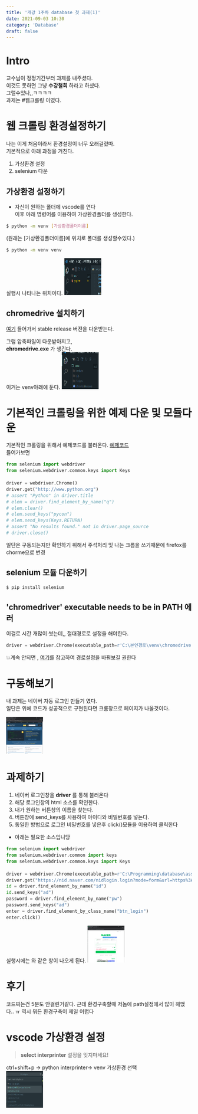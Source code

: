 ```yaml
---
title: '개강 1주차 database 첫 과제(1)'
date: 2021-09-03 10:30
category: 'Database'
draft: false
---
```

# Intro
교수님이 정정기간부터 과제를 내주셨다.  
이것도 못하면 그냥 __수강철회__ 하라고 하셨다.  
그럴수있나,,ㅋㅋㅋㅋ  
과제는 #웹크롤링 이였다.

# 웹 크롤링 환경설정하기
나는 이게 처음이라서 환경설정이 너무 오래걸렸따.  
기본적으로 아래 과정을 거친다.  
1. 가상환경 설정
2. selenium 다운

## 가상환경 설정하기
* 자신이 원하는 폴더에 vscode를 연다  
이후 아래 명령어를 이용하여 가상환경폴더를 생성한다.
```sh
$ python -m venv [가상환경폴더이름]
```
(원래는 [가상환경폴더이름]에 위치로 폴더를 생성할수있다.)  
```sh
$ python -m venv venv
```
실행시 나타나는 위치이다.
<img src="./picture/1/1.PNG" width="100" height="100"> 

## chromedrive 설치하기
[여기](https://sites.google.com/chromium.org/driver/) 들어가서 stable release 버젼을 다운받는다.

그럼 압축파일이 다운받아지고,  
**chromedrive.exe** 가 생긴다.  
이거는 venv아래에 둔다.
<img src="./picture/1/2.PNG" width="100" height="100"> 

# 기본적인 크롤링을 위한 예제 다운 및 모듈다운
기본적인 크롤링을 위해서 예제코드를 불러온다.
[예제코드](https://selenium-python.readthedocs.io/getting-started.html)  
들어가보면 
```py
from selenium import webdriver
from selenium.webdriver.common.keys import Keys

driver = webdriver.Chrome()
driver.get("http://www.python.org")
# assert "Python" in driver.title
# elem = driver.find_element_by_name("q")
# elem.clear()
# elem.send_keys("pycon")
# elem.send_keys(Keys.RETURN)
# assert "No results found." not in driver.page_source
# driver.close()
```
일단은 구동되는지만 확인하기 위해서 주석처리 및 나는 크롬을 쓰기때문에 firefox를 chorme으로 변경

## selenium 모듈 다운하기
```sh
$ pip install selenium
```

##  'chromedriver' executable needs to be in PATH 에러
이걸로 시간 개많이 썻는데,, 절대경로로 설정을 해야한다.
```py
driver = webdriver.Chrome(executable_path=r'C:\본인경로\venv\chromedriver.exe')
```
💥계속 안되면 , [여기](https://emessell.tistory.com/148)를 참고하여 경로설정을 바꿔보길 권한다


# 구동해보기 
내 과제는 네이버 자동 로그인 만들기 였다.  
일단은 위에 코드가 성공적으로 구현된다면 크롬창으로 페이지가 나올것이다.

<img src="./picture/1/3.PNG" width="100" height="100"> 

# 과제하기
1. 네이버 로그인창을 __driver__ 를 통해 불러온다
2. 해당 로그인창의 html 소스를 확인한다.
3. 내가 원하는 버튼창의 이름을 찾는다.
4. 버튼창에 send_keys를 사용하여 아이디와 비밀번호를 넣는다.
5. 동일한 방법으로 로그인 비밀번호를 넣은후 click()모듈을 이용하여 클릭한다

* 아래는 필요한 소스입니당

```py
from selenium import webdriver
from selenium.webdriver.common import keys
from selenium.webdriver.common.keys import Keys

driver = webdriver.Chrome(executable_path=r'C:\Programming\database\assignment0\venv\chromedriver.exe')
driver.get("https://nid.naver.com/nidlogin.login?mode=form&url=https%3A%2F%2Fwww.naver.com")
id = driver.find_element_by_name("id")
id.send_keys("ad")
password = driver.find_element_by_name("pw")
password.send_keys("ad")
enter = driver.find_element_by_class_name("btn_login")
enter.click()
```
실행시에는 와 같은 창이 나오게 된다.
<img src="./picture/1/4.PNG" width="100" height="100"> 

# 후기
코드짜는건 5분도 안걸린거같다. 근데 환경구축할때 저놈에 path설정에서 많이 헤맸다.. ㅠ 역시 뭐든 환경구축이 제일 어렵다

# vscode 가상환경 설정 
>__select interprinter__ 설정을 잊지마세요!  

ctrl+shift+p -> python interprinter-> venv 가상환경 선택  
<img src="./picture/1/5.PNG" width="100" height="100"> 





